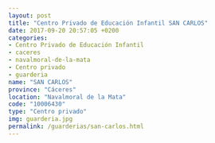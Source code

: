 ```yaml
---
layout: post
title: "Centro Privado de Educación Infantil SAN CARLOS"
date: 2017-09-20 20:57:05 +0200
categories:
- Centro Privado de Educación Infantil
- caceres
- navalmoral-de-la-mata
- Centro privado
- guarderia
name: "SAN CARLOS"
province: "Cáceres"
location: "Navalmoral de la Mata"
code: "10006430"
type: "Centro privado"
img: guarderia.jpg
permalink: /guarderias/san-carlos.html
---
```

